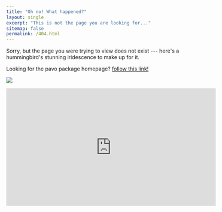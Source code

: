 ```yaml
---
title: "Oh no! What happened?"
layout: single
excerpt: "This is not the page you are looking for..."
sitemap: false
permalink: /404.html
---
```


Sorry, but the page you were trying to view does not exist --- here's a hummingbird's stunning iridescence to make up for it.

Looking for the pavo package homepage? [follow this link!](http://www.rafaelmaia.net/pavo/)

![](/images/hummergif.gif)

<iframe width="560" height="315" src="https://www.youtube.com/embed/3DiY_WXAwiQ?hd=1&iv_load_policy=3&autoplay=1" frameborder="0" allowfullscreen></iframe>

<script type="text/javascript">
  var GOOG_FIXURL_LANG = 'en';
  var GOOG_FIXURL_SITE = '{{ site.url }}'
</script>
<script type="text/javascript"
  src="//linkhelp.clients.google.com/tbproxy/lh/wm/fixurl.js">
</script>

